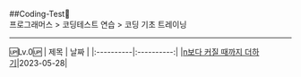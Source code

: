 ##Coding-Test💯<br/>
프로그래머스 > 코딩테스트 연습 > 코딩 기초 트레이닝

------
🆙Lv.0🆙
| 제목 | 날짜 |
|:----------|:----------:|
|[n보다 커질 때까지 더하기](깃헙주소)|2023-05-28|
